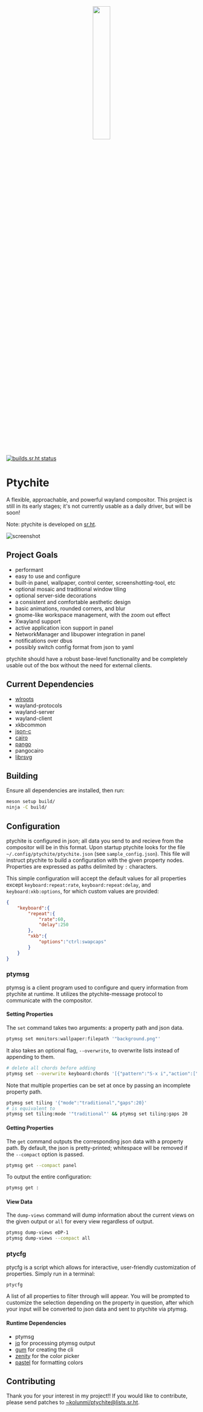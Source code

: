 <div align="center">
<img src="https://git.sr.ht/~kolunmi/ptychite/blob/main/ptychite.png" width=30% height=30%>
</div>

[![builds.sr.ht status](https://builds.sr.ht/~kolunmi/ptychite/.svg)](https://builds.sr.ht/~kolunmi/ptychite/?)

# Ptychite
A flexible, approachable, and powerful wayland compositor. This project is still in its early stages; it's not currently usable as a daily driver, but will be soon!

Note: ptychite is developed on [sr.ht](https://git.sr.ht/~kolunmi/ptychite).

![screenshot](https://git.sr.ht/~kolunmi/ptychite/blob/main/screenshot.png "screenshot")

## Project Goals
* performant
* easy to use and configure
* built-in panel, wallpaper, control center, screenshotting-tool, etc
* optional mosaic and traditional window tiling
* optional server-side decorations
* a consistent and comfortable aesthetic design
* basic animations, rounded corners, and blur
* gnome-like workspace management, with the zoom out effect
* Xwayland support
* active application icon support in panel
* NetworkManager and libupower integration in panel
* notifications over dbus
* possibly switch config format from json to yaml

ptychite should have a robust base-level functionality and be completely usable out of the box without the need for external clients.

## Current Dependencies
* [wlroots](https://gitlab.freedesktop.org/wlroots/wlroots)
* wayland-protocols
* wayland-server
* wayland-client
* xkbcommon
* [json-c](https://github.com/json-c/json-c)
* [cairo](https://www.cairographics.org/)
* [pango](https://pango.gnome.org/)
* pangocairo
* [librsvg](https://gitlab.gnome.org/GNOME/librsvg)

## Building
Ensure all dependencies are installed, then run:
```sh
meson setup build/
ninja -C build/
```

## Configuration
ptychite is configured in json; all data you send to and recieve from the compositor will be in this format. Upon startup ptychite looks for the file `~/.config/ptychite/ptychite.json` (see `sample_config.json`). This file will instruct ptychite to build a configuration with the given property nodes. Properties are expressed as paths delimited by `:` characters.

This simple configuration will accept the default values for all properties except `keyboard:repeat:rate`, `keyboard:repeat:delay`, and `keyboard:xkb:options`, for which custom values are provided:
```json
{
	"keyboard":{
		"repeat":{
			"rate":60,
			"delay":250
		},
		"xkb":{
			"options":"ctrl:swapcaps"
		}
	}
}
```

### ptymsg
ptymsg is a client program used to configure and query information from ptychite at runtime. It utilizes the ptychite-message protocol to communicate with the compositor.

#### Setting Properties
The `set` command takes two arguments: a property path and json data.
```sh
ptymsg set monitors:wallpaper:filepath '"background.png"'
```
It also takes an optional flag, `--overwrite`, to overwrite lists instead of appending to them.
```sh
# delete all chords before adding
ptymsg set --overwrite keyboard:chords '[{"pattern":"S-x i","action":["spawn","firefox"]}]'
```
Note that multiple properties can be set at once by passing an incomplete property path.
```sh
ptymsg set tiling '{"mode":"traditional","gaps":20}'
# is equivalent to
ptymsg set tiling:mode '"traditional"' && ptymsg set tiling:gaps 20
```

#### Getting Properties
The `get` command outputs the corresponding json data with a property path. By default, the json is pretty-printed; whitespace will be removed if the `--compact` option is passed.
```sh
ptymsg get --compact panel
```
To output the entire configuration:
```sh
ptymsg get :
```

#### View Data
The `dump-views` command will dump information about the current views on the given output or `all` for every view regardless of output.
```sh
ptymsg dump-views eDP-1
ptymsg dump-views --compact all
```

### ptycfg
ptycfg is a script which allows for interactive, user-friendly customization of properties. Simply run in a terminal:
```sh
ptycfg
```
A list of all properties to filter through will appear. You will be prompted to customize the selection depending on the property in question, after which your input will be converted to json data and sent to ptychite via ptymsg.

#### Runtime Dependencies
* ptymsg
* [jq](https://github.com/jqlang/jq) for processing ptymsg output
* [gum](https://github.com/charmbracelet/gum) for creating the cli
* [zenity](https://gitlab.gnome.org/GNOME/zenity) for the color picker
* [pastel](https://github.com/sharkdp/pastel) for formatting colors

## Contributing
Thank you for your interest in my project!! If you would like to contribute, please send patches to [~kolunmi/ptychite@lists.sr.ht](https://lists.sr.ht/~kolunmi/ptychite).
